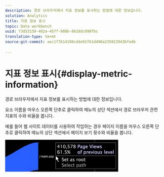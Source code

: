 ```yaml
---
description: 경로 브라우저에서 지표 정보를 표시하는 방법에 대한 정보입니다.
solution: Analytics
title: 지표 정보 표시
topic: Data workbench
uuid: 73d53159-482a-457f-988b-8618dc098fbc
translation-type: tm+mt
source-git-commit: aec1f7b14198cdde91f61d490a235022943bfedb

---
```



# 지표 정보 표시{#display-metric-information}

경로 브라우저에서 지표 정보를 표시하는 방법에 대한 정보입니다.

요소 이름을 마우스 오른쪽 단추로 클릭하여 메뉴의 상단 섹션에서 경로 브라우저 관련 지표의 수와 비율을 봅니다.

예를 들어 웹 사이트 데이터를 사용하여 작업하는 경우 페이지 이름을 마우스 오른쪽 단추로 클릭하여 메뉴의 상단 섹션에서 페이지 보기 횟수와 비율을 봅니다.

![](assets/vis_PathBrowser_info.png)

